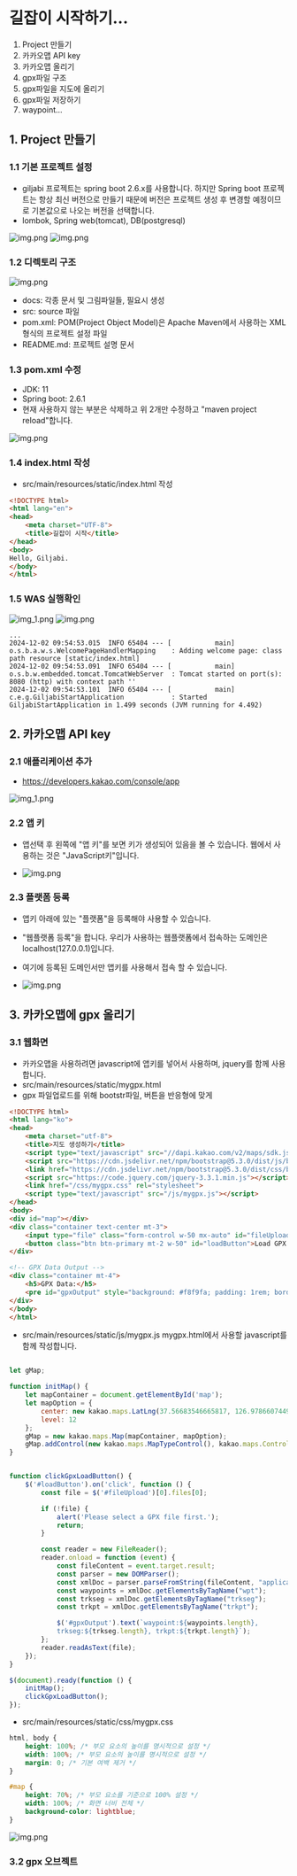 
# 길잡이 시작하기...

1. Project 만들기
2. 카카오맵 API key
3. 카카오맵 올리기
4. gpx파일 구조
5. gpx파일을 지도에 올리기
6. gpx파일 저장하기
7. waypoint...


## 1. Project 만들기
### 1.1 기본 프로젝트 설정
* giljabi 프로젝트는 spring boot 2.6.x를 사용합니다. 하지만 Spring boot 프로젝트는 항상 최신 버전으로 만들기 때문에 버전은 프로젝트 생성 후 변경할 예정이므로 기본값으로 나오는 버전을 선택합니다.
* lombok, Spring web(tomcat), DB(postgresql)

![img.png](docs/images/day1/1-new-project.png)
![img.png](docs/images/day1/1-new-project-springboot.png)


### 1.2 디렉토리 구조

![img.png](docs/images/day1/1-new-project-tree.png)

* docs: 각종 문서 및 그림파일들, 필요시 생성
* src: source 파일
* pom.xml:  POM(Project Object Model)은 Apache Maven에서 사용하는 XML 형식의 프로젝트 설정 파일
* README.md: 프로젝트 설명 문서 

### 1.3 pom.xml 수정
* JDK: 11
* Spring boot: 2.6.1
* 현재 사용하지 않는 부분은 삭제하고 위 2개만 수정하고 "maven project reload"합니다.

![img.png](docs/images/day1/1-new-springboot-version.png)


### 1.4 index.html 작성
* src/main/resources/static/index.html 작성
```html
<!DOCTYPE html>
<html lang="en">
<head>
    <meta charset="UTF-8">
    <title>길잡이 시작</title>
</head>
<body>
Hello, Giljabi.
</body>
</html>
```

### 1.5 WAS 실행확인

![img_1.png](docs/images/day1/1-new-run-project.png)
![img.png](docs/images/day1/1-new-index.png)


```text
...
2024-12-02 09:54:53.015  INFO 65404 --- [           main] o.s.b.a.w.s.WelcomePageHandlerMapping    : Adding welcome page: class path resource [static/index.html]
2024-12-02 09:54:53.091  INFO 65404 --- [           main] o.s.b.w.embedded.tomcat.TomcatWebServer  : Tomcat started on port(s): 8080 (http) with context path ''
2024-12-02 09:54:53.101  INFO 65404 --- [           main] c.e.g.GiljabiStartApplication            : Started GiljabiStartApplication in 1.499 seconds (JVM running for 4.492)
```

## 2. 카카오맵 API key
### 2.1 애플리케이션 추가
* https://developers.kakao.com/console/app

![img_1.png](docs/images/day1/2-kakao-app.png)


### 2.2 앱 키 
* 앱선택 후 왼쪽에 "앱 키"를 보면 키가 생성되어 있음을 볼 수 있습니다. 웹에서 사용하는 것은 "JavaScript키"입니다.

* ![img.png](docs/images/day1/2-kakao-appkey.png)


### 2.3 플랫폼 등록
* 앱키 아래에 있는 "플랫폼"을 등록해야 사용할 수 있습니다.
* "웹플랫폼 등록"을 합니다. 우리가 사용하는 웹플랫폼에서 접속하는 도메인은 localhost(127.0.0.1)입니다.
* 여기에 등록된 도메인서만 앱키를 사용해서 접속 할 수 있습니다.

* ![img.png](docs/images/day1/2-kakao-platform.png)




## 3. 카카오맵에 gpx 올리기
### 3.1 웹화면
* 카카오맵을 사용하려면 javascript에 앱키를 넣어서 사용하며, jquery를 함께 사용합니다.
* src/main/resources/static/mygpx.html
* gpx 파일업로드를 위해 bootstr파일, 버튼을 반응형에 맞게
```html
<!DOCTYPE html>
<html lang="ko">
<head>
    <meta charset="utf-8">
    <title>지도 생성하기</title>
    <script type="text/javascript" src="//dapi.kakao.com/v2/maps/sdk.js?appkey=your_appkey"></script>
    <script src="https://cdn.jsdelivr.net/npm/bootstrap@5.3.0/dist/js/bootstrap.bundle.min.js"></script>
    <link href="https://cdn.jsdelivr.net/npm/bootstrap@5.3.0/dist/css/bootstrap.min.css" rel="stylesheet">
    <script src="https://code.jquery.com/jquery-3.3.1.min.js"></script>
    <link href="/css/mygpx.css" rel="stylesheet">
    <script type="text/javascript" src="/js/mygpx.js"></script>
</head>
<body>
<div id="map"></div>
<div class="container text-center mt-3">
    <input type="file" class="form-control w-50 mx-auto" id="fileUpload" accept=".gpx" />
    <button class="btn btn-primary mt-2 w-50" id="loadButton">Load GPX File</button>
</div>

<!-- GPX Data Output -->
<div class="container mt-4">
    <h5>GPX Data:</h5>
    <pre id="gpxOutput" style="background: #f8f9fa; padding: 1rem; border: 1px solid #ddd;"></pre>
</div>
</body>
</html>
```

* src/main/resources/static/js/mygpx.js mygpx.html에서 사용할 javascript를 함께 작성합니다.
```javascript

let gMap;

function initMap() {
    let mapContainer = document.getElementById('map');
    let mapOption = {
        center: new kakao.maps.LatLng(37.56683546665817, 126.9786607449023),	//지도의 중심위치
        level: 12
    };
    gMap = new kakao.maps.Map(mapContainer, mapOption);
    gMap.addControl(new kakao.maps.MapTypeControl(), kakao.maps.ControlPosition.TOPRIGHT);
}


function clickGpxLoadButton() {
    $('#loadButton').on('click', function () {
        const file = $('#fileUpload')[0].files[0];

        if (!file) {
            alert('Please select a GPX file first.');
            return;
        }

        const reader = new FileReader();
        reader.onload = function (event) {
            const fileContent = event.target.result;
            const parser = new DOMParser();
            const xmlDoc = parser.parseFromString(fileContent, "application/xml");
            const waypoints = xmlDoc.getElementsByTagName("wpt");
            const trkseg = xmlDoc.getElementsByTagName("trkseg");
            const trkpt = xmlDoc.getElementsByTagName("trkpt");

            $('#gpxOutput').text(`waypoint:${waypoints.length}, 
            trkseg:${trkseg.length}, trkpt:${trkpt.length}`);
        };
        reader.readAsText(file);
    });
}

$(document).ready(function () {
    initMap();
    clickGpxLoadButton();
});
```

* src/main/resources/static/css/mygpx.css
```css
html, body {
    height: 100%; /* 부모 요소의 높이를 명시적으로 설정 */
    width: 100%; /* 부모 요소의 높이를 명시적으로 설정 */
    margin: 0; /* 기본 여백 제거 */
}

#map {
    height: 70%; /* 부모 요소를 기준으로 100% 설정 */
    width: 100%; /* 화면 너비 전체 */
    background-color: lightblue;
}
```

![img.png](docs/images/day1/2-kakao-mygpx.png)


### 3.2 gpx 오브젝트
